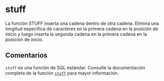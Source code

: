 ﻿---
SidebarGroup: "Funciones de texto"
Autogenerated: true
---

# stuff

La función STUFF inserta una cadena dentro de otra cadena. Elimina una longitud específica de caracteres en la primera cadena en la posición de inicio y luego inserta la segunda cadena en la primera cadena en la posición de inicio.

## Comentarios 

`stuff` es una función de SQL estándar. Consulte la documentación completa de la función [`stuff`](https://learn.microsoft.com/es-es/sql/t-sql/functions/stuff-transact-sql) para mayor información.
